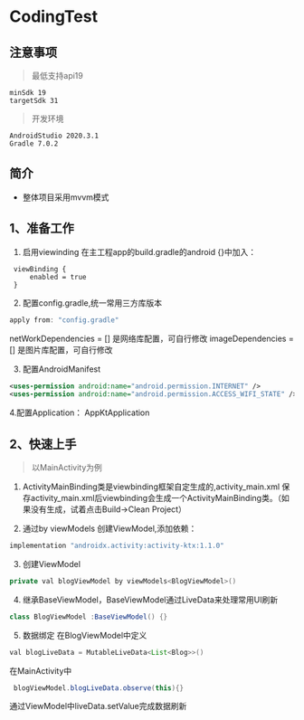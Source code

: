 # CodingTest

##  注意事项

> 最低支持api19

    minSdk 19
    targetSdk 31
    
> 开发环境

    AndroidStudio 2020.3.1
    Gradle 7.0.2
## 简介

- 整体项目采用mvvm模式

## 1、准备工作
1. 启用viewinding
在主工程app的build.gradle的android {}中加入：
```
 viewBinding {
     enabled = true
 }
```
2. 配置config.gradle,统一常用三方库版本
```gradle
apply from: "config.gradle"
```
netWorkDependencies = [] 是网络库配置，可自行修改
imageDependencies = [] 是图片库配置，可自行修改

3. 配置AndroidManifest
```xml
<uses-permission android:name="android.permission.INTERNET" />
<uses-permission android:name="android.permission.ACCESS_WIFI_STATE" />
```
4.配置Application：
AppKtApplication 

## 2、快速上手
>以MainActivity为例

1. ActivityMainBinding类是viewbinding框架自定生成的,activity_main.xml
保存activity_main.xml后viewbinding会生成一个ActivityMainBinding类。（如果没有生成，试着点击Build->Clean Project）

2. 通过by viewModels 创建ViewModel,添加依赖：
```gradle
implementation "androidx.activity:activity-ktx:1.1.0"

```
3. 创建ViewModel
```java
private val blogViewModel by viewModels<BlogViewModel>()
```
4. 继承BaseViewModel，BaseViewModel通过LiveData来处理常用UI刷新
```java
class BlogViewModel :BaseViewModel() {}
```

5. 数据绑定
在BlogViewModel中定义
```java
val blogLiveData = MutableLiveData<List<Blog>>()
```
在MainActivity中
```java
 blogViewModel.blogLiveData.observe(this){}
```
通过ViewModel中liveData.setValue完成数据刷新



